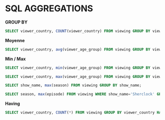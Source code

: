 # SQL AGGREGATIONS

**GROUP BY**

```sql
SELECT viewer_country, COUNT(viewer_country) FROM viewing GROUP BY viewer_country ORDER BY count DESC;
```

**Moyenne**

```sql
SELECT viewer_country, avg(viewer_age_group) FROM viewing GROUP BY viewer_country;
```

**Min / Max**

```sql
SELECT viewer_country, min(viewer_age_group) FROM viewing GROUP BY viewer_country;
```

```sql
SELECT viewer_country, max(viewer_age_group) FROM viewing GROUP BY viewer_country;
```

```sql
SELECT show_name, max(season) FROM viewing GROUP BY show_name;
```

```sql
SELECT season, max(episode) FROM viewing WHERE show_name='Sherclock' GROUP BY season ORDER BY season;
```

**Having**

```sql
SELECT viewer_country, COUNT(*) FROM viewing GROUP BY viewer_country HAVING count(*) > 10000;
```